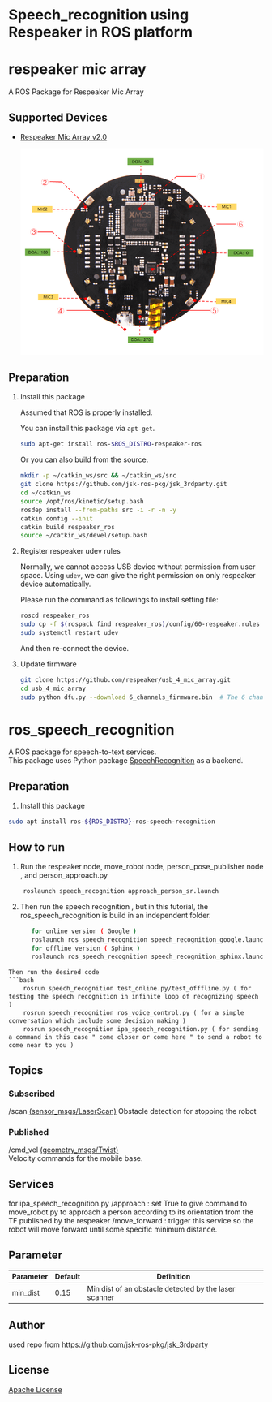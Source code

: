 Speech_recognition using Respeaker in ROS platform
=============



respeaker mic array
======================
A ROS Package for Respeaker Mic Array
## Supported Devices

- [Respeaker Mic Array v2.0](http://wiki.seeedstudio.com/ReSpeaker_Mic_Array_v2.0/)

    ![Respeaker Mic Array v2.0](https://github.com/SeeedDocument/ReSpeaker_Mic_Array_V2/raw/master/img/Hardware%20Overview.png)

## Preparation

1. Install this package

    Assumed that ROS is properly installed.

    You can install this package via `apt-get`.

    ```bash
    sudo apt-get install ros-$ROS_DISTRO-respeaker-ros
    ```

    Or you can also build from the source.

    ```bash
    mkdir -p ~/catkin_ws/src && ~/catkin_ws/src
    git clone https://github.com/jsk-ros-pkg/jsk_3rdparty.git
    cd ~/catkin_ws
    source /opt/ros/kinetic/setup.bash
    rosdep install --from-paths src -i -r -n -y
    catkin config --init
    catkin build respeaker_ros
    source ~/catkin_ws/devel/setup.bash
    ```

1. Register respeaker udev rules

    Normally, we cannot access USB device without permission from user space.
    Using `udev`, we can give the right permission on only respeaker device automatically.

    Please run the command as followings to install setting file:

    ```bash
    roscd respeaker_ros
    sudo cp -f $(rospack find respeaker_ros)/config/60-respeaker.rules /etc/udev/rules.d/60-respeaker.rules
    sudo systemctl restart udev
    ```

    And then re-connect the device.

1. Update firmware

    ```bash
    git clone https://github.com/respeaker/usb_4_mic_array.git
    cd usb_4_mic_array
    sudo python dfu.py --download 6_channels_firmware.bin  # The 6 channels version 
    ```

ros_speech_recognition
======================

A ROS package for speech-to-text services.  
This package uses Python package [SpeechRecognition](https://pypi.python.org/pypi/SpeechRecognition) as a backend.

## Preparation

1. Install this package

  ```bash
  sudo apt install ros-${ROS_DISTRO}-ros-speech-recognition
  ```
  
## How to run
1. Run the respeaker node, move_robot node, person_pose_publisher node , and person_approach.py
  ```bash
      roslaunch speech_recognition approach_person_sr.launch 
  ```

2. Then run the speech recognition , but in this tutorial, the ros_speech_recognition is build in an independent folder.
   ```bash
      for online version ( Google ) 
      roslaunch ros_speech_recognition speech_recognition_google.launch 
      for offline version ( Sphinx ) 
      roslaunch ros_speech_recognition speech_recognition_sphinx.launch 
  ```
  Then run the desired code
  ```bash
      rosrun speech_recognition test_online.py/test_offfline.py ( for testing the speech recognition in infinite loop of recognizing speech )
      rosrun speech_recognition ros_voice_control.py ( for a simple conversation which include some decision making )
      rosrun speech_recognition ipa_speech_recognition.py ( for sending a command in this case " come closer or come here " to send a robot to come near to you ) 
  ```

## Topics
### Subscribed

/scan [(sensor_msgs/LaserScan)](http://docs.ros.org/melodic/api/sensor_msgs/html/msg/LaserScan.html) 
Obstacle detection for stopping the robot
### Published
/cmd_vel [(geometry_msgs/Twist)](http://docs.ros.org/api/geometry_msgs/html/msg/Twist.html)  
Velocity commands for the mobile base.

## Services
for ipa_speech_recognition.py 
/approach : set True to give command to move_robot.py to approach a person according to its orientation from the TF published by the respeaker
/move_forward : trigger this service so the robot will move forward until some specific minimum distance.

## Parameter
|Parameter|Default|Definition|
|-----|----------|-------|
|min_dist|0.15|Min dist of an obstacle detected by the laser scanner|

## Author
used repo from https://github.com/jsk-ros-pkg/jsk_3rdparty


## License

[Apache License](LICENSE)
